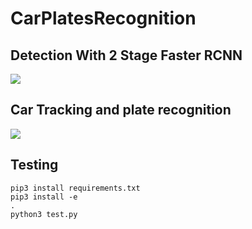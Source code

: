 # CarPlatesRecognition

## Detection With 2 Stage Faster RCNN
<img src="car.png">

## Car Tracking and plate recognition
<img src="images/car.gif">


## Testing
<code>pip3 install requirements.txt</code> <br>
<code>pip3 install -e .</code> <br>
<code>python3 test.py</code>
